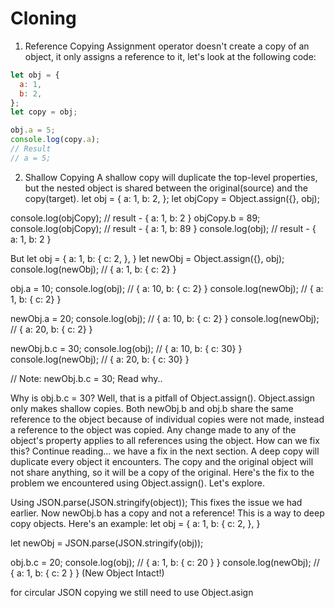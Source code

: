 # Cloning
1) Reference Copying
Assignment operator doesn't create a copy of an object, it only assigns a reference to it, let's look at the following code:
``` javascript
let obj = {
  a: 1,
  b: 2,
};
let copy = obj;

obj.a = 5;
console.log(copy.a);
// Result 
// a = 5;
```
2) Shallow Copying
A shallow copy will duplicate the top-level properties, but the nested object is shared between the original(source) and the copy(target).
let obj = {
  a: 1,
  b: 2,
};
let objCopy = Object.assign({}, obj);

console.log(objCopy); // result - { a: 1, b: 2 }
objCopy.b = 89;
console.log(objCopy); // result - { a: 1, b: 89 }
console.log(obj); // result - { a: 1, b: 2 }

But
let obj = {
  a: 1,
  b: {
    c: 2,
  },
}
let newObj = Object.assign({}, obj);
console.log(newObj); // { a: 1, b: { c: 2} }

obj.a = 10;
console.log(obj); // { a: 10, b: { c: 2} }
console.log(newObj); // { a: 1, b: { c: 2} }

newObj.a = 20;
console.log(obj); // { a: 10, b: { c: 2} }
console.log(newObj); // { a: 20, b: { c: 2} }

newObj.b.c = 30;
console.log(obj); // { a: 10, b: { c: 30} }
console.log(newObj); // { a: 20, b: { c: 30} }

// Note: newObj.b.c = 30; Read why..

Why is obj.b.c = 30?
Well, that is a pitfall of Object.assign(). Object.assign only makes shallow copies. Both newObj.b and obj.b share the same reference to the object because of individual copies were not made, instead a reference to the object was copied. Any change made to any of the object's property applies to all references using the object. How can we fix this? Continue reading... we have a fix in the next section.
A deep copy will duplicate every object it encounters. The copy and the original object will not share anything, so it will be a copy of the original. Here's the fix to the problem we encountered using Object.assign(). Let's explore.

Using JSON.parse(JSON.stringify(object));
This fixes the issue we had earlier. Now newObj.b has a copy and not a reference! This is a way to deep copy objects. Here's an example:
let obj = { 
  a: 1,
  b: { 
    c: 2,
  },
}

let newObj = JSON.parse(JSON.stringify(obj));

obj.b.c = 20;
console.log(obj); // { a: 1, b: { c: 20 } }
console.log(newObj); // { a: 1, b: { c: 2 } } (New Object Intact!)

for circular JSON copying we still need to use Object.asign
